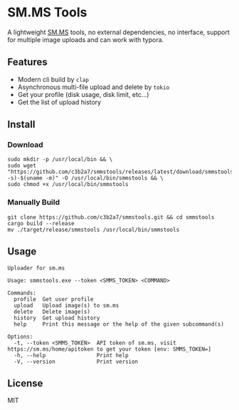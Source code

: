 # SM.MS Tools

A lightweight [SM.MS](https://sm.ms/) tools, no external dependencies, no interface, support for multiple image uploads
and can work with typora.

## Features

- Modern cli build by `clap`
- Asynchronous multi-file upload and delete by `tokio`
- Get your profile (disk usage, disk limit, etc...)
- Get the list of upload history

## Install

### Download

```shell
sudo mkdir -p /usr/local/bin && \
sudo wget "https://github.com/c3b2a7/smmstools/releases/latest/download/smmstools-$(uname -s)-$(uname -m)" -O /usr/local/bin/smmstools && \
sudo chmod +x /usr/local/bin/smmstools
```

### Manually Build

```shell
git clone https://github.com/c3b2a7/smmstools.git && cd smmstools
cargo build --release
mv ./target/release/smmstools /usr/local/bin/smmstools
```

## Usage

```shell
Uploader for sm.ms

Usage: smmstools.exe --token <SMMS_TOKEN> <COMMAND>

Commands:
  profile  Get user profile
  upload   Upload image(s) to sm.ms
  delete   Delete image(s)
  history  Get upload history
  help     Print this message or the help of the given subcommand(s)

Options:
  -t, --token <SMMS_TOKEN>  API token of sm.ms, visit https://sm.ms/home/apitoken to get your token [env: SMMS_TOKEN=]
  -h, --help                Print help
  -V, --version             Print version
```

## License

MIT

